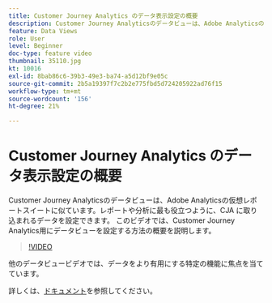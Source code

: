 ```yaml
---
title: Customer Journey Analytics のデータ表示設定の概要
description: Customer Journey Analyticsのデータビューは、Adobe Analyticsの仮想レポートスイートに似ています。レポートや分析に最も役立つように、CJA に取り込まれるデータを設定できます。 このビデオでは、Customer Journey Analytics用にデータビューを設定する方法の概要を説明します。
feature: Data Views
role: User
level: Beginner
doc-type: feature video
thumbnail: 35110.jpg
kt: 10016
exl-id: 8bab86c6-39b3-49e3-ba74-a5d12bf9e05c
source-git-commit: 2b5a19397f7c2b2e775fbd5d724205922ad76f15
workflow-type: tm+mt
source-wordcount: '156'
ht-degree: 21%

---
```


# Customer Journey Analytics のデータ表示設定の概要

Customer Journey Analyticsのデータビューは、Adobe Analyticsの仮想レポートスイートに似ています。レポートや分析に最も役立つように、CJA に取り込まれるデータを設定できます。 このビデオでは、Customer Journey Analytics用にデータビューを設定する方法の概要を説明します。

>[!VIDEO](https://video.tv.adobe.com/v/35110/?quality=12&learn=on)

他のデータビュービデオでは、データをより有用にする特定の機能に焦点を当てています。

詳しくは、[ドキュメント](https://experienceleague.adobe.com/docs/analytics-platform/using/cja-dataviews/data-views.html?lang=ja)を参照してください。
